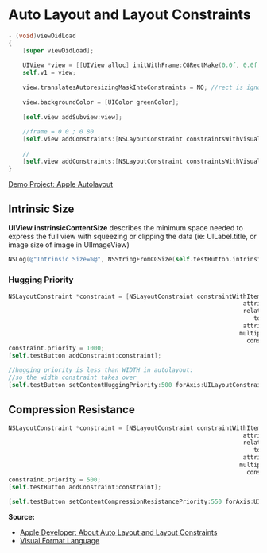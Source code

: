 # Auto Layout and Layout Constraints
```objectivec
- (void)viewDidLoad
{
    [super viewDidLoad];
    
    UIView *view = [[UIView alloc] initWithFrame:CGRectMake(0.0f, 0.0f, 30.0f, 30.0f)];
    self.v1 = view;
    
    view.translatesAutoresizingMaskIntoConstraints = NO; //rect is ignored, constraints take over the size
    
    view.backgroundColor = [UIColor greenColor];
    
    [self.view addSubview:view];
    
    //frame = 0 0 ; 0 80
    [self.view addConstraints:[NSLayoutConstraint constraintsWithVisualFormat:@"V:|[view(==80)]" options:0 metrics:nil views:NSDictionaryOfVariableBindings(view)]];
    
    //
    [self.view addConstraints:[NSLayoutConstraint constraintsWithVisualFormat:@"H:|[view]" options:0 metrics:nil views:NSDictionaryOfVariableBindings(view)]];
}
```
[Demo Project: Apple Autolayout](/SwiftProjects/autolayoutcookbook)

## Intrinsic Size
**UIView.instrinsicContentSize** describes the minimum space needed to express the full view with squeezing or clipping the data (ie: UILabel.title, or image size of image in UIImageView)
```objectivec
NSLog(@"Intrinsic Size=%@", NSStringFromCGSize(self.testButton.intrinsicContentSize));
```
### Hugging Priority
```objectivec
NSLayoutConstraint *constraint = [NSLayoutConstraint constraintWithItem:self.testButton
                                                                  attribute:NSLayoutAttributeWidth
                                                                  relatedBy:NSLayoutRelationEqual
                                                                     toItem:nil
                                                                  attribute:NSLayoutAttributeWidth
                                                                 multiplier:0
                                                                   constant:100];
constraint.priority = 1000;
[self.testButton addConstraint:constraint];
    
//hugging priority is less than WIDTH in autolayout:
//so the width constraint takes over
[self.testButton setContentHuggingPriority:500 forAxis:UILayoutConstraintAxisHorizontal];
```

## Compression Resistance
```objectivec
NSLayoutConstraint *constraint = [NSLayoutConstraint constraintWithItem:self.testButton
                                                                  attribute:NSLayoutAttributeWidth
                                                                  relatedBy:NSLayoutRelationEqual
                                                                     toItem:nil
                                                                  attribute:NSLayoutAttributeWidth
                                                                 multiplier:0
                                                                   constant:100];
constraint.priority = 500;
[self.testButton addConstraint:constraint];
    
[self.testButton setContentCompressionResistancePriority:550 forAxis:UILayoutConstraintAxisHorizontal];
```

**Source:**

* [Apple Developer: About Auto Layout and Layout Constraints](https://developer.apple.com/library/ios/recipes/xcode_help-IB_auto_layout/chapters/UnderstandingAutolayout.html)
* [Visual Format Language](http://commandshift.co.uk/blog/2013/01/31/visual-format-language-for-autolayout/)

